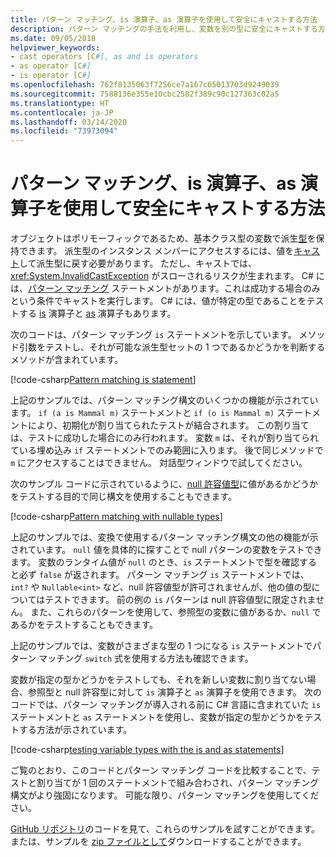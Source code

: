 ```yaml
---
title: パターン マッチング、is 演算子、as 演算子を使用して安全にキャストする方法
description: パターン マッチングの手法を利用し、変数を別の型に安全にキャストする方法について説明します。 パターン マッチング、is 演算子、as 演算子を利用し、型を安全に変換できます。
ms.date: 09/05/2018
helpviewer_keywords:
- cast operators [C#], as and is operators
- as operator [C#]
- is operator [C#]
ms.openlocfilehash: 762f8135063f7256ce7a167c65013703d9249039
ms.sourcegitcommit: 7588136e355e10cbc2582f389c90c127363c02a5
ms.translationtype: HT
ms.contentlocale: ja-JP
ms.lasthandoff: 03/14/2020
ms.locfileid: "73973094"
---
```

# <a name="how-to-safely-cast-by-using-pattern-matching-and-the-is-and-as-operators"></a>パターン マッチング、is 演算子、as 演算子を使用して安全にキャストする方法

オブジェクトはポリモーフィックであるため、基本クラス型の変数で派生[型](../programming-guide/types/index.md)を保持できます。 派生型のインスタンス メンバーにアクセスするには、値を[キャスト](../programming-guide/types/casting-and-type-conversions.md)して派生型に戻す必要があります。 ただし、キャストでは、<xref:System.InvalidCastException> がスローされるリスクが生まれます。 C# には、[パターン マッチング](../pattern-matching.md) ステートメントがあります。これは成功する場合のみという条件でキャストを実行します。 C# には、値が特定の型であることをテストする [is](../language-reference/operators/type-testing-and-cast.md#is-operator) 演算子と [as](../language-reference/operators/type-testing-and-cast.md#as-operator) 演算子もあります。

次のコードは、パターン マッチング `is` ステートメントを示しています。 メソッド引数をテストし、それが可能な派生型セットの 1 つであるかどうかを判断するメソッドが含まれています。

[!code-csharp[Pattern matching is statement](../../../samples/snippets/csharp/how-to/safelycast/patternmatching/Program.cs#PatternMatchingIs)]

上記のサンプルでは、パターン マッチング構文のいくつかの機能が示されています。 `if (a is Mammal m)` ステートメントと `if (o is Mammal m)` ステートメントにより、初期化が割り当てられたテストが結合されます。 この割り当ては、テストに成功した場合にのみ行われます。 変数 `m` は、それが割り当てられている埋め込み `if` ステートメントでのみ範囲に入ります。 後で同じメソッドで `m` にアクセスすることはできません。 対話型ウィンドウで試してください。

次のサンプル コードに示されているように、[null 許容値型](../language-reference/builtin-types/nullable-value-types.md)に値があるかどうかをテストする目的で同じ構文を使用することもできます。

[!code-csharp[Pattern matching with nullable types](../../../samples/snippets/csharp/how-to/safelycast/nullablepatternmatching/Program.cs#PatternMatchingNullable)]

上記のサンプルでは、変換で使用するパターン マッチング構文の他の機能が示されています。 `null` 値を具体的に探すことで null パターンの変数をテストできます。 変数のランタイム値が `null` のとき、`is` ステートメントで型を確認すると必ず `false` が返されます。 パターン マッチング `is` ステートメントでは、`int?` や `Nullable<int>` など、null 許容値型が許可されませんが、他の値の型についてはテストできます。 前の例の `is` パターンは null 許容値型に限定されません。 また、これらのパターンを使用して、参照型の変数に値があるか、`null` であるかをテストすることもできます。

上記のサンプルでは、変数がさまざまな型の 1 つになる `is` ステートメントでパターン マッチング `switch` 式を使用する方法も確認できます。

変数が指定の型かどうかをテストしても、それを新しい変数に割り当てない場合、参照型と null 許容型に対して `is` 演算子と `as` 演算子を使用できます。 次のコードでは、パターン マッチングが導入される前に C# 言語に含まれていた `is` ステートメントと `as` ステートメントを使用し、変数が指定の型かどうかをテストする方法が示されています。

[!code-csharp[testing variable types with the is and as statements](../../../samples/snippets/csharp/how-to/safelycast/asandis/Program.cs#IsAndAs)]

ご覧のとおり、このコードとパターン マッチング コードを比較することで、テストと割り当てが 1 回のステートメントで組み合わされ、パターン マッチング構文がより強固になります。 可能な限り、パターン マッチングを使用してください。

[GitHub リポジトリ](https://github.com/dotnet/samples/tree/master/snippets/csharp/how-to/safelycast)のコードを見て、これらのサンプルを試すことができます。 または、サンプルを [zip ファイルとして](https://github.com/dotnet/samples/raw/master/snippets/csharp/how-to/safelycast.zip)ダウンロードすることができます。
